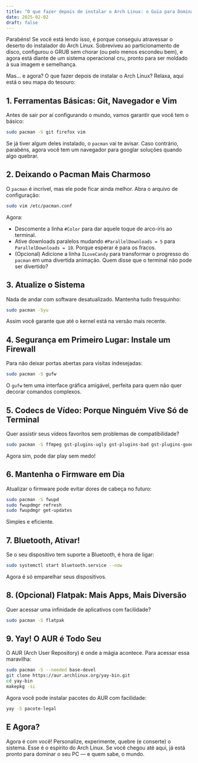 ```yaml
---
title: "O que fazer depois de instalar o Arch Linux: o Guia para Dominar o Universo (ou pelo menos o seu PC)"
date: 2025-02-02
draft: false
---
```


Parabéns! Se você está lendo isso, é porque conseguiu atravessar o deserto do instalador do Arch Linux. Sobreviveu ao particionamento de disco, configurou o GRUB sem chorar (ou pelo menos escondeu bem), e agora está diante de um sistema operacional cru, pronto para ser moldado à sua imagem e semelhança.

Mas... e agora? O que fazer depois de instalar o Arch Linux? Relaxa, aqui está o seu mapa do tesouro:

## 1. Ferramentas Básicas: Git, Navegador e Vim

Antes de sair por aí configurando o mundo, vamos garantir que você tem o básico:

```bash
sudo pacman -S git firefox vim
```

Se já tiver algum deles instalado, o `pacman` vai te avisar. Caso contrário, parabéns, agora você tem um navegador para googlar soluções quando algo quebrar.

## 2. Deixando o Pacman Mais Charmoso

O `pacman` é incrível, mas ele pode ficar ainda melhor. Abra o arquivo de configuração:

```bash
sudo vim /etc/pacman.conf
```

Agora:

- Descomente a linha `#Color` para dar aquele toque de arco-íris ao terminal.
- Ative downloads paralelos mudando `#ParallelDownloads = 5` para `ParallelDownloads = 10`. Porque esperar é para os fracos.
- (Opcional) Adicione a linha `ILoveCandy` para transformar o progresso do `pacman` em uma divertida animação. Quem disse que o terminal não pode ser divertido?

## 3. Atualize o Sistema

Nada de andar com software desatualizado. Mantenha tudo fresquinho:

```bash
sudo pacman -Syu
```

Assim você garante que até o kernel está na versão mais recente.

## 4. Segurança em Primeiro Lugar: Instale um Firewall

Para não deixar portas abertas para visitas indesejadas:

```bash
sudo pacman -S gufw
```

O `gufw` tem uma interface gráfica amigável, perfeita para quem não quer decorar comandos complexos.

## 5. Codecs de Vídeo: Porque Ninguém Vive Só de Terminal

Quer assistir seus vídeos favoritos sem problemas de compatibilidade?

```bash
sudo pacman -S ffmpeg gst-plugins-ugly gst-plugins-bad gst-plugins-good gst-plugins-base gst-libav gstreamer
```

Agora sim, pode dar play sem medo!

## 6. Mantenha o Firmware em Dia

Atualizar o firmware pode evitar dores de cabeça no futuro:

```bash
sudo pacman -S fwupd
sudo fwupdmgr refresh
sudo fwupdmgr get-updates
```

Simples e eficiente.

## 7. Bluetooth, Ativar!

Se o seu dispositivo tem suporte a Bluetooth, é hora de ligar:

```bash
sudo systemctl start bluetooth.service --now
```

Agora é só emparelhar seus dispositivos.

## 8. (Opcional) Flatpak: Mais Apps, Mais Diversão

Quer acessar uma infinidade de aplicativos com facilidade?

```bash
sudo pacman -S flatpak
```

## 9. Yay! O AUR é Todo Seu

O AUR (Arch User Repository) é onde a mágia acontece. Para acessar essa maravilha:

```bash
sudo pacman -S --needed base-devel
git clone https://aur.archlinux.org/yay-bin.git
cd yay-bin
makepkg -si
```

Agora você pode instalar pacotes do AUR com facilidade:

```bash
yay -S pacote-legal
```

## E Agora?

Agora é com você! Personalize, experimente, quebre (e conserte) o sistema. Esse é o espírito do Arch Linux. Se você chegou até aqui, já está pronto para dominar o seu PC — e quem sabe, o mundo.
